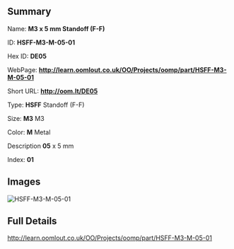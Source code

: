 

## Summary
 
Name: __M3 x 5 mm Standoff (F-F)__

ID: __HSFF-M3-M-05-01__

Hex ID: __DE05__

WebPage: __http://learn.oomlout.co.uk/OO/Projects/oomp/part/HSFF-M3-M-05-01__

Short URL: __http://oom.lt/DE05__


Type: __HSFF__ Standoff (F-F) 

Size: __M3__ M3 

Color: __M__ Metal 

Description __05__ x 5 mm 

Index: __01__


## Images
![HSFF-M3-M-05-01](http://oomlout.com/oomp-gen/parts/HSFF-M3-M-05-01/HSFF-M3-M-05-01_420.jpg)



## Full Details

 http://learn.oomlout.co.uk/OO/Projects/oomp/part/HSFF-M3-M-05-01














